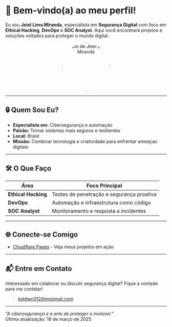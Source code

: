 # 👋 Bem-vindo(a) ao meu perfil!

Eu sou **Jeiel Lima Miranda**, especialista em **Segurança Digital** com foco em **Ethical Hacking**, **DevOps** e **SOC Analyst**. Aqui você encontrará projetos e soluções voltados para proteger o mundo digital.

<p align="center">
  <img src="https://jeiel.pages.dev/jeiel.png" alt="Foto de Jeiel Lima Miranda" width="150" style="border-radius:50%;">
</p>

---

## 🔒 Quem Sou Eu?

- **Especialista em:** Cibersegurança e automação  
- **Paixão:** Tornar sistemas mais seguros e resilientes  
- **Local:** Brasil  
- **Missão:** Combinar tecnologia e criatividade para enfrentar ameaças digitais  

---

## 🛠️ O Que Faço

| Área             | Foco Principal                          |
|------------------|-----------------------------------------|
| **Ethical Hacking** | Testes de penetração e segurança proativa |
| **DevOps**         | Automação e infraestrutura como código  |
| **SOC Analyst**    | Monitoramento e resposta a incidentes   |

---

## 🌐 Conecte-se Comigo

- [Cloudflare Pages](https://jeiel.pages.dev) - Veja meus projetos em ação  

---

## 📬 Entre em Contato

Interessado em colaborar ou discutir segurança digital? Fique à vontade para me contatar! 
> kotdwc012@mozmail.com

---

*"A cibersegurança é a arte de proteger o invisível."*  
Última atualização: 18 de março de 2025
